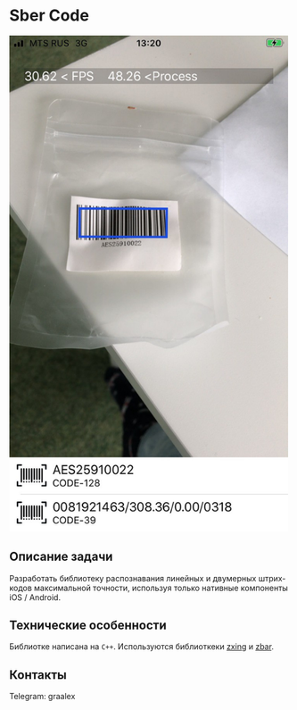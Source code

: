 # Sber Code

<img src="https://github.com/AlexandrGraschenkov/sber_code/raw/master/Resources/example_recog.jpeg" alt="Demo" width="500" />

## Описание задачи

Разработать библиотеку распознавания линейных и двумерных штрих-кодов максимальной точности, используя только нативные компоненты iOS / Android.

## Технические особенности

Библиотке написана на `C++`. Используются библиоткеки [zxing](https://github.com/nu-book/zxing-cpp) и [zbar](https://github.com/ZBar/ZBar).

## Контакты

Telegram: graalex
